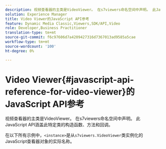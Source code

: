 ```yaml
---
description: 视频查看器的主类是VideoViewer。 在s7viewers命名空间中声明。 此JavaScript API涵盖此特定类的构造函数、方法和回调。
solution: Experience Manager
title: Video Viewer的JavaScript API参考
feature: Dynamic Media Classic,Viewers,SDK/API,Video
role: Developer,Business Practitioner
translation-type: tm+mt
source-git-commit: f6c97606d7a4209427316d7367013ad9585a5cae
workflow-type: tm+mt
source-wordcount: '100'
ht-degree: 0%

---
```



# Video Viewer{#javascript-api-reference-for-video-viewer}的JavaScript API参考

视频查看器的主类是VideoViewer。 在s7viewers命名空间中声明。 此JavaScript API涵盖此特定类的构造函数、方法和回调。

在以下所有示例中，`<instance>`是从`s7viewers.VideoViewer`类实例化的JavaScript查看器对象的实际名称。
